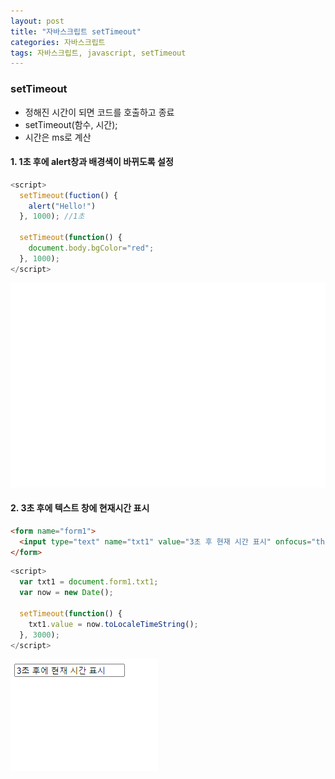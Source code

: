 ```yaml
---
layout: post
title: "자바스크립트 setTimeout"
categories: 자바스크립트
tags: 자바스크립트, javascript, setTimeout
---
```


### setTimeout

- 정해진 시간이 되면 코드를 호출하고 종료
- setTimeout(함수, 시간);
- 시간은 ms로 계산

#### 1. 1초 후에 alert창과 배경색이 바뀌도록 설정

```javascript
<script>
  setTimeout(fuction() {
    alert("Hello!")
  }, 1000); //1초

  setTimeout(function() {
    document.body.bgColor="red";
  }, 1000);
</script>
```

![jsp10_setTimeout_01](/image/jsp10_01.gif)


#### 2. 3초 후에 텍스트 창에 현재시간 표시

```html
<form name="form1">
  <input type="text" name="txt1" value="3초 후 현재 시간 표시" onfocus="this.value=''">
</form>
```

```javascript
<script>
  var txt1 = document.form1.txt1;
  var now = new Date();

  setTimeout(function() {
    txt1.value = now.toLocaleTimeString();
  }, 3000);
</script>
```

![jsp10_setTimeout_02](/image/jsp10_02.gif)
